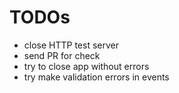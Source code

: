# TODOs

- close HTTP test server
- send PR for check
- try to close app without errors
- try make validation errors in events
